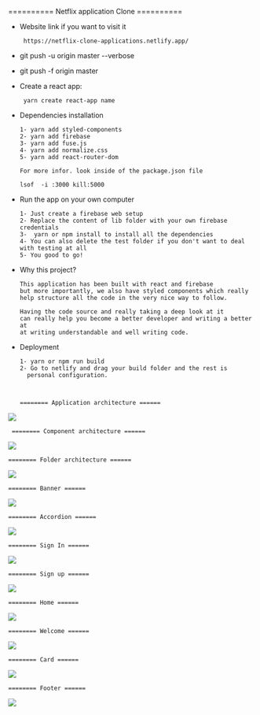 ========== Netflix application Clone ==========

- Website link if you want to visit it

       https://netflix-clone-applications.netlify.app/


- git push -u origin master --verbose
- git push -f origin master


- Create a react app:

       yarn create react-app name

- Dependencies installation

      1- yarn add styled-components
      2- yarn add firebase 
      3- yarn add fuse.js
      4- yarn add normalize.css
      5- yarn add react-router-dom
  
      For more infor. look inside of the package.json file

      lsof  -i :3000 kill:5000
- Run the app on your own computer 
      
      1- Just create a firebase web setup
      2- Replace the content of lib folder with your own firebase credentials
      3-  yarn or npm install to install all the dependencies
      4- You can also delete the test folder if you don't want to deal with testing at all
      5- You good to go!

- Why this project?
       
      This application has been built with react and firebase 
      but more importantly, we also have styled components which really 
      help structure all the code in the very nice way to follow.
  
      Having the code source and really taking a deep look at it
      can really help you become a better developer and writing a better at
      at writing understandable and well writing code.

- Deployment 

      1- yarn or npm run build
      2- Go to netlify and drag your build folder and the rest is
        personal configuration.
      

  
      ======== Application architecture ======

![](images/application-structures.png)


     ======== Component architecture ======

![](images/components-structures.png)

    ======== Folder architecture ======

![](images/folder-structures.png)


    ======== Banner ======

![](images/banner.png)

    ======== Accordion ======

![](images/accordion.png)


    ======== Sign In ======

![](images/signin.png)



    ======== Sign up ======

![](images/signup.png)


    ======== Home ======

![](images/home.png)


    ======== Welcome ======

![](images/welcome.png)

    ======== Card ======

![](images/card.png)



    ======== Footer ======

![](images/footer.png)
